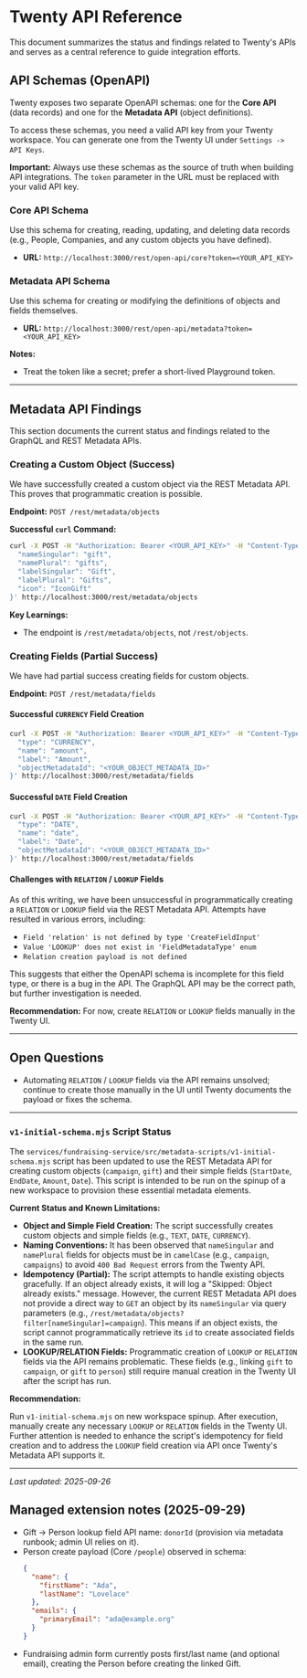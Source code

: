 # Twenty API Reference

This document summarizes the status and findings related to Twenty's APIs and serves as a central reference to guide integration efforts.

## API Schemas (OpenAPI)

Twenty exposes two separate OpenAPI schemas: one for the **Core API** (data records) and one for the **Metadata API** (object definitions).

To access these schemas, you need a valid API key from your Twenty workspace. You can generate one from the Twenty UI under `Settings -> API Keys`.

**Important:** Always use these schemas as the source of truth when building API integrations. The `token` parameter in the URL must be replaced with your valid API key.

### Core API Schema

Use this schema for creating, reading, updating, and deleting data records (e.g., People, Companies, and any custom objects you have defined).

- **URL:** `http://localhost:3000/rest/open-api/core?token=<YOUR_API_KEY>`

### Metadata API Schema

Use this schema for creating or modifying the definitions of objects and fields themselves.

- **URL:** `http://localhost:3000/rest/open-api/metadata?token=<YOUR_API_KEY>`

**Notes:**

- Treat the token like a secret; prefer a short-lived Playground token.

---

## Metadata API Findings

This section documents the current status and findings related to the GraphQL and REST Metadata APIs.

### Creating a Custom Object (Success)

We have successfully created a custom object via the REST Metadata API. This proves that programmatic creation is possible.

**Endpoint:** `POST /rest/metadata/objects`

**Successful `curl` Command:**
```bash
curl -X POST -H "Authorization: Bearer <YOUR_API_KEY>" -H "Content-Type: application/json" -d '{
  "nameSingular": "gift",
  "namePlural": "gifts",
  "labelSingular": "Gift",
  "labelPlural": "Gifts",
  "icon": "IconGift"
}' http://localhost:3000/rest/metadata/objects
```

**Key Learnings:**
- The endpoint is `/rest/metadata/objects`, not `/rest/objects`.
### Creating Fields (Partial Success)

We have had partial success creating fields for custom objects.

**Endpoint:** `POST /rest/metadata/fields`

#### Successful `CURRENCY` Field Creation

```bash
curl -X POST -H "Authorization: Bearer <YOUR_API_KEY>" -H "Content-Type: application/json" -d '{
  "type": "CURRENCY",
  "name": "amount",
  "label": "Amount",
  "objectMetadataId": "<YOUR_OBJECT_METADATA_ID>"
}' http://localhost:3000/rest/metadata/fields
```

#### Successful `DATE` Field Creation

```bash
curl -X POST -H "Authorization: Bearer <YOUR_API_KEY>" -H "Content-Type: application/json" -d '{
  "type": "DATE",
  "name": "date",
  "label": "Date",
  "objectMetadataId": "<YOUR_OBJECT_METADATA_ID>"
}' http://localhost:3000/rest/metadata/fields
```

#### Challenges with `RELATION` / `LOOKUP` Fields

As of this writing, we have been unsuccessful in programmatically creating a `RELATION` or `LOOKUP` field via the REST Metadata API. Attempts have resulted in various errors, including:
- `Field 'relation' is not defined by type 'CreateFieldInput'`
- `Value 'LOOKUP' does not exist in 'FieldMetadataType' enum`
- `Relation creation payload is not defined`

This suggests that either the OpenAPI schema is incomplete for this field type, or there is a bug in the API. The GraphQL API may be the correct path, but further investigation is needed.

**Recommendation:** For now, create `RELATION` or `LOOKUP` fields manually in the Twenty UI.

---


## Open Questions

- Automating `RELATION` / `LOOKUP` fields via the API remains unsolved; continue to create those manually in the UI until Twenty documents the payload or fixes the schema.

---

### `v1-initial-schema.mjs` Script Status

The `services/fundraising-service/src/metadata-scripts/v1-initial-schema.mjs` script has been updated to use the REST Metadata API for creating custom objects (`campaign`, `gift`) and their simple fields (`StartDate`, `EndDate`, `Amount`, `Date`). This script is intended to be run on the spinup of a new workspace to provision these essential metadata elements.

**Current Status and Known Limitations:**

-   **Object and Simple Field Creation:** The script successfully creates custom objects and simple fields (e.g., `TEXT`, `DATE`, `CURRENCY`).
-   **Naming Conventions:** It has been observed that `nameSingular` and `namePlural` fields for objects must be in `camelCase` (e.g., `campaign`, `campaigns`) to avoid `400 Bad Request` errors from the Twenty API.
-   **Idempotency (Partial):** The script attempts to handle existing objects gracefully. If an object already exists, it will log a "Skipped: Object already exists." message. However, the current REST Metadata API does not provide a direct way to `GET` an object by its `nameSingular` via query parameters (e.g., `/rest/metadata/objects?filter[nameSingular]=campaign`). This means if an object exists, the script cannot programmatically retrieve its `id` to create associated fields in the same run.
-   **LOOKUP/RELATION Fields:** Programmatic creation of `LOOKUP` or `RELATION` fields via the API remains problematic. These fields (e.g., linking `gift` to `campaign`, or `gift` to `person`) still require manual creation in the Twenty UI after the script has run.

**Recommendation:**

Run `v1-initial-schema.mjs` on new workspace spinup. After execution, manually create any necessary `LOOKUP` or `RELATION` fields in the Twenty UI. Further attention is needed to enhance the script's idempotency for field creation and to address the `LOOKUP` field creation via API once Twenty's Metadata API supports it.

---

_Last updated: 2025-09-26_

## Managed extension notes (2025-09-29)

- Gift → Person lookup field API name: `donorId` (provision via metadata runbook; admin UI relies on it).
- Person create payload (Core `/people`) observed in schema:
  ```json
  {
    "name": {
      "firstName": "Ada",
      "lastName": "Lovelace"
    },
    "emails": {
      "primaryEmail": "ada@example.org"
    }
  }
  ```
- Fundraising admin form currently posts first/last name (and optional email), creating the Person before creating the linked Gift.
